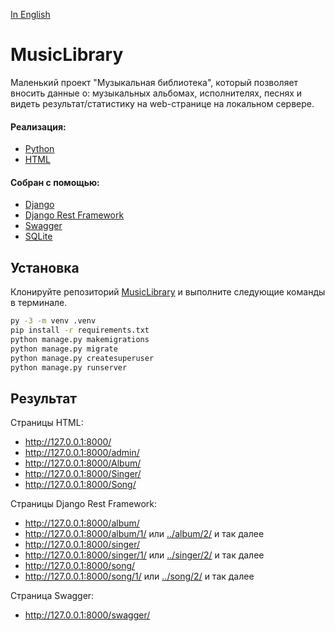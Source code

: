 [In English](https://github.com/ewhitestorm/MusicLibrary/README_EN.md)
# MusicLibrary

Маленький проект "Музыкальная библиотека", который позволяет вносить данные о: музыкальных альбомах, исполнителях, песнях и видеть результат/статистику на web-странице на локальном сервере.

#### Реализация: 
  * [Python](https://www.python.org/)
  * [HTML](https://html.spec.whatwg.org/multipage/)

#### Собран с помощью:
  * [Django](https://www.djangoproject.com/)
  * [Django Rest Framework](https://www.django-rest-framework.org/)
  * [Swagger](https://django-rest-swagger.readthedocs.io/en/latest/)
  * [SQLite](https://www.sqlite.org/index.html)

## Установка

Клонируйте репозиторий [MusicLibrary](https://github.com/ewhitestorm/MusicLibrary.git) и выполните следующие команды в терминале.

```bash
py -3 -m venv .venv
pip install -r requirements.txt
python manage.py makemigrations
python manage.py migrate
python manage.py createsuperuser
python manage.py runserver
```

## Результат

Страницы HTML:
  * http://127.0.0.1:8000/
  * http://127.0.0.1:8000/admin/
  * http://127.0.0.1:8000/Album/
  * http://127.0.0.1:8000/Singer/
  * http://127.0.0.1:8000/Song/
    
Страницы Django Rest Framework:
  * http://127.0.0.1:8000/album/
  * http://127.0.0.1:8000/album/1/ или [../album/2/](http://127.0.0.1:8000/album/2/) и так далее
  * http://127.0.0.1:8000/singer/
  * http://127.0.0.1:8000/singer/1/ или [../singer/2/](http://127.0.0.1:8000/singer/2/) и так далее
  * http://127.0.0.1:8000/song/
  * http://127.0.0.1:8000/song/1/ или [../song/2/](http://127.0.0.1:8000/song/2/) и так далее
  
Страница Swagger:
  * http://127.0.0.1:8000/swagger/

